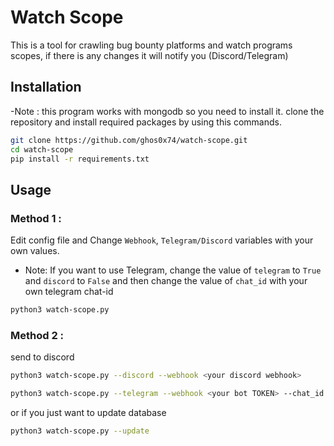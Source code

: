 # Watch Scope
This is a tool for crawling bug bounty platforms and watch programs scopes, if there is any changes it will notify you (Discord/Telegram)

## Installation

-Note : this program works with mongodb so you need to install it.
clone the repository and install required packages by using this commands.
``` bash
git clone https://github.com/ghos0x74/watch-scope.git
cd watch-scope
pip install -r requirements.txt
 ```
 ## Usage
 ### Method 1 :
Edit config file and Change `Webhook`, `Telegram/Discord` variables with your own values.
- Note: If you want to use Telegram, change the value of `telegram` to `True` and `discord` to `False` and then change the value of `chat_id` with your own telegram chat-id
``` bash
python3 watch-scope.py
 ```
 ### Method 2 :
 
 send to discord
 ```bash
 python3 watch-scope.py --discord --webhook <your discord webhook>
 ```
 ```bash
 python3 watch-scope.py --telegram --webhook <your bot TOKEN> --chat_id <your chat-id>
 ```
 or if you just want to update database
 ```bash
 python3 watch-scope.py --update
 ```
